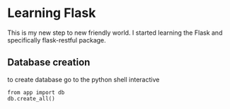 # Learning Flask
This is my new step to new friendly world. I started learning the Flask and specifically flask-restful
package.

## Database creation
to create database go to the python shell interactive

```
from app import db
db.create_all()
```
